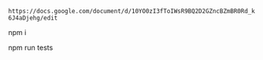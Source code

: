 ```https://docs.google.com/document/d/10YO0zI3fToIWsR9BQ2D2GZncBZmBR0Rd_k6J4aDjehg/edit```


npm i

npm run tests